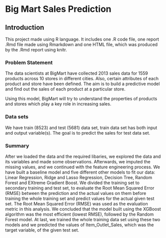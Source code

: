 # Big Mart Sales Prediction 

## Introduction 

This project made using R language. It includes one .R code file, one report .Rmd file made using Rmarkdown and one HTML file, which was 
produced by the .Rmd report using knitr. 

### Problem Statement
The data scientists at BigMart have collected 2013 sales data for 1559 products across 10 stores in different cities.
Also, certain attributes of each product and store have been defined. The aim is to build a predictive model and find out the sales of 
each product at a particular store.

Using this model, BigMart will try to understand the properties of products and stores which play a key role in increasing sales.


### Data sets

We have train (8523) and test (5681) data set, train data set has both input and output variable(s). 
The goal is to predict the sales for test data set.

### Summary 

After we loaded the data and the required libaries, we explored the data and its variables and made some observations. 
Afterwards, we imputed the missing values, and we continued with the feature engineering process. We have built a baseline model and five
different other models to fit our data: Linear Regression, Ridge and Lasso Regression, Decision Tree, Random Forest and EXtreme Gradient
Boost. 
We divided the training set to secondary training and test set, to evaluate the Root Mean Squared Error (RMSE) between the prediction
and the actual values on them before training the whole training set and predict values for the actual given test set. The Root Mean
Squared Error (RMSE) was used as the evaluation metric in this analysis. We concluded that the model built using the XGBoost algorithm
was the most efficient (lowest RMSE), followed by the Random Forest model. At last, we trained the whole training data set using these
two models and we predicted the values of Item_Outlet_Sales, which was the target variable, of the given test set. 

